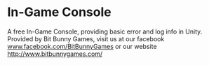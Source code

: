 # In-Game Console

A free In-Game Console, providing basic error and log info in Unity. 
Provided by Bit Bunny Games, visit us at our facebook www.facebook.com/BitBunnyGames or our website http://www.bitbunnygames.com/
